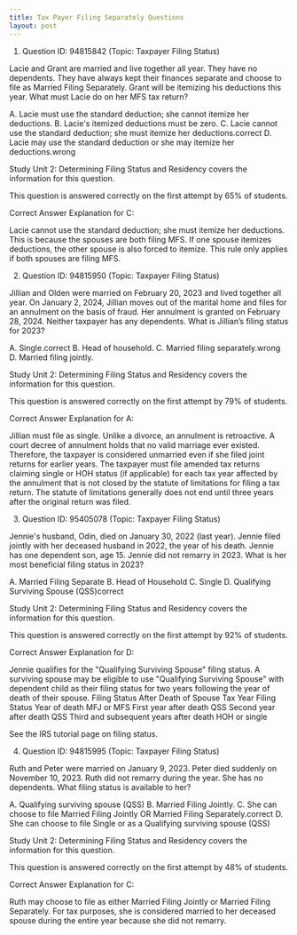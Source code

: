 ```yaml
---
title: Tax Payer Filing Separately Questions
layout: post
---
```



1. Question ID: 94815842 (Topic: Taxpayer Filing Status)

Lacie and Grant are married and live together all year. They have no dependents. They have always kept their finances separate and choose to file as Married Filing Separately. Grant will be itemizing his deductions this year. What must Lacie do on her MFS tax return?

A. Lacie must use the standard deduction; she cannot itemize her deductions.
B. Lacie's itemized deductions must be zero.
C. Lacie cannot use the standard deduction; she must itemize her deductions.correct
D. Lacie may use the standard deduction or she may itemize her deductions.wrong

Study Unit 2: Determining Filing Status and Residency covers the information for this question.

This question is answered correctly on the first attempt by 65% of students.

Correct Answer Explanation for C:

Lacie cannot use the standard deduction; she must itemize her deductions. This is because the spouses are both filing MFS. If one spouse itemizes deductions, the other spouse is also forced to itemize. This rule only applies if both spouses are filing MFS.

2. Question ID: 94815950 (Topic: Taxpayer Filing Status)

Jillian and Olden were married on February 20, 2023 and lived together all year. On January 2, 2024, Jillian moves out of the marital home and files for an annulment on the basis of fraud. Her annulment is granted on February 28, 2024. Neither taxpayer has any dependents. What is Jillian’s filing status for 2023?

A. Single.correct
B. Head of household.
C. Married filing separately.wrong
D. Married filing jointly.

Study Unit 2: Determining Filing Status and Residency covers the information for this question.

This question is answered correctly on the first attempt by 79% of students.

Correct Answer Explanation for A:

Jillian must file as single. Unlike a divorce, an annulment is retroactive. A court decree of annulment holds that no valid marriage ever existed. Therefore, the taxpayer is considered unmarried even if she filed joint returns for earlier years. The taxpayer must file amended tax returns claiming single or HOH status (if applicable) for each tax year affected by the annulment that is not closed by the statute of limitations for filing a tax return. The statute of limitations generally does not end until three years after the original return was filed.

3. Question ID: 95405078 (Topic: Taxpayer Filing Status)

Jennie's husband, Odin, died on January 30, 2022 (last year). Jennie filed jointly with her deceased husband in 2022, the year of his death. Jennie has one dependent son, age 15. Jennie did not remarry in 2023. What is her most beneficial filing status in 2023?

A. Married Filing Separate
B. Head of Household
C. Single 
D. Qualifying Surviving Spouse (QSS)correct

Study Unit 2: Determining Filing Status and Residency covers the information for this question.

This question is answered correctly on the first attempt by 92% of students.

Correct Answer Explanation for D:

Jennie qualifies for the "Qualifying Surviving Spouse" filing status. A surviving spouse may be eligible to use "Qualifying Surviving Spouse” with dependent child as their filing status for two years following the year of death of their spouse. 
Filing Status After Death of Spouse
Tax Year 	Filing Status
Year of death 	MFJ or MFS
First year after death 	QSS
Second year after death 	QSS
Third and subsequent years after death 	HOH or single

See the IRS tutorial page on filing status.

4. Question ID: 94815995 (Topic: Taxpayer Filing Status)

Ruth and Peter were married on January 9, 2023. Peter died suddenly on November 10, 2023. Ruth did not remarry during the year. She has no dependents. What filing status is available to her?

A. Qualifying surviving spouse (QSS) 
B. Married Filing Jointly.
C. She can choose to file Married Filing Jointly OR Married Filing Separately.correct
D. She can choose to file Single or as a Qualifying surviving spouse (QSS) 

Study Unit 2: Determining Filing Status and Residency covers the information for this question.

This question is answered correctly on the first attempt by 48% of students.

Correct Answer Explanation for C:

Ruth may choose to file as either Married Filing Jointly or Married Filing Separately. For tax purposes, she is considered married to her deceased spouse during the entire year because she did not remarry.
